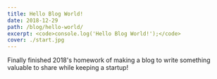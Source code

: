 ```yaml
---
title: Hello Blog World!
date: 2018-12-29
path: /blog/hello-world/
excerpt: <code>console.log('Hello Blog World!');</code>
cover: ./start.jpg
---
```


Finally finished 2018's homework of making a blog to write something valuable to share while keeping a startup!
